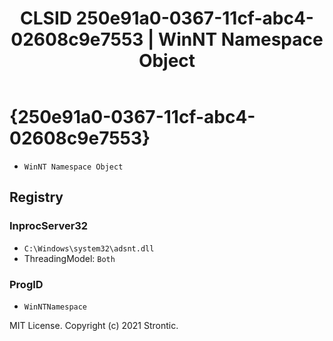 ﻿---
title: "CLSID 250e91a0-0367-11cf-abc4-02608c9e7553 | WinNT Namespace Object"
excerpt: What is COM-Object CLSID 250e91a0-0367-11cf-abc4-02608c9e7553?
---

# {250e91a0-0367-11cf-abc4-02608c9e7553}

* `WinNT Namespace Object`

## Registry


### InprocServer32

* `C:\Windows\system32\adsnt.dll`
* ThreadingModel: `Both`

### ProgID

* `WinNTNamespace`

MIT License. Copyright (c) 2021 Strontic.


